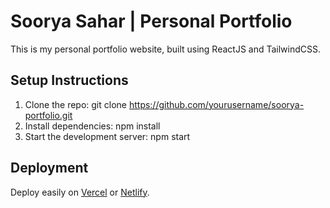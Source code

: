 # Soorya Sahar | Personal Portfolio

This is my personal portfolio website, built using ReactJS and TailwindCSS.

## Setup Instructions

1. Clone the repo:
   git clone https://github.com/yourusername/soorya-portfolio.git
2. Install dependencies:
   npm install
3. Start the development server:
   npm start

## Deployment
Deploy easily on [Vercel](https://vercel.com/) or [Netlify](https://netlify.com/).